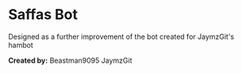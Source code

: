 # Saffas Bot

Designed as a further improvement of the bot created for JaymzGit's hambot

**__Created by:__**
Beastman9095
JaymzGit
